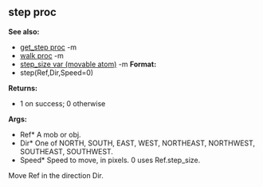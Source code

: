 ## step proc
**See also:**
*   [get_step proc](/ref/proc/get_step.md) -m
*   [walk proc](/ref/proc/walk.md) -m
*   [step_size var (movable atom)](/ref/atom/movable/var/step_size.md) -m<!-- -->
**Format:**
*   step(Ref,Dir,Speed=0)
<!-- -->
**Returns:**
*   1 on success; 0 otherwise
<!-- -->
**Args:**
*   Ref* A mob or obj.
*   Dir* One of NORTH, SOUTH, EAST, WEST, NORTHEAST, NORTHWEST,
    SOUTHEAST, SOUTHWEST.
*   Speed* Speed to move, in pixels. 0 uses Ref.step_size.


Move Ref in the direction Dir.
